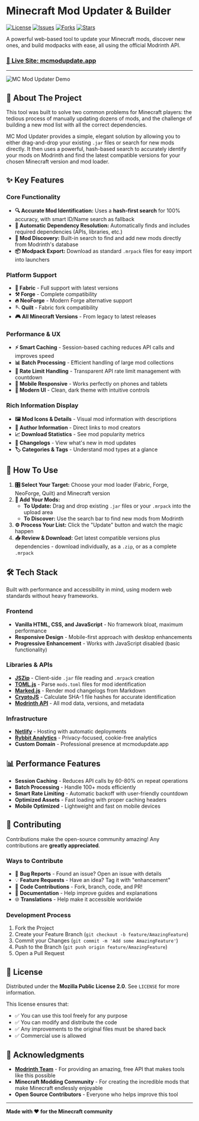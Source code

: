 # Minecraft Mod Updater & Builder

[![License](https://img.shields.io/github/license/BryantWelch/mcmodupdate.app?style=for-the-badge)](https://github.com/BryantWelch/mcmodupdate.app/blob/main/LICENSE)
[![Issues](https://img.shields.io/github/issues/BryantWelch/mcmodupdate.app?style=for-the-badge)](https://github.com/BryantWelch/mcmodupdate.app/issues)
[![Forks](https://img.shields.io/github/forks/BryantWelch/mcmodupdate.app?style=for-the-badge)](https://github.com/BryantWelch/mcmodupdate.app/network/members)
[![Stars](https://img.shields.io/github/stars/BryantWelch/mcmodupdate.app?style=for-the-badge)](https://github.com/BryantWelch/mcmodupdate.app/stargazers)

A powerful web-based tool to update your Minecraft mods, discover new ones, and build modpacks with ease, all using the official Modrinth API.

### **[🚀 Live Site: mcmodupdate.app](https://mcmodupdate.app/)**

---

![MC Mod Updater Demo](https://github.com/user-attachments/assets/aeb3e94e-068e-4fa4-a960-1b221ab5bc9a)

## 🎯 About The Project

This tool was built to solve two common problems for Minecraft players: the tedious process of manually updating dozens of mods, and the challenge of building a new mod list with all the correct dependencies.

MC Mod Updater provides a simple, elegant solution by allowing you to either drag-and-drop your existing `.jar` files or search for new mods directly. It then uses a powerful, hash-based search to accurately identify your mods on Modrinth and find the latest compatible versions for your chosen Minecraft version and mod loader.

## ✨ Key Features

### Core Functionality
*   **🔍 Accurate Mod Identification:** Uses a **hash-first search** for 100% accuracy, with smart ID/Name search as fallback
*   **🔗 Automatic Dependency Resolution:** Automatically finds and includes required dependencies (APIs, libraries, etc.)
*   **🔎 Mod Discovery:** Built-in search to find and add new mods directly from Modrinth's database
*   **📦 Modpack Export:** Download as standard `.mrpack` files for easy import into launchers

### Platform Support
*   **🧵 Fabric** - Full support with latest versions
*   **⚒️ Forge** - Complete compatibility 
*   **🔥 NeoForge** - Modern Forge alternative support
*   **🪡 Quilt** - Fabric fork compatibility
*   **🎮 All Minecraft Versions** - From legacy to latest releases

### Performance & UX
*   **⚡ Smart Caching** - Session-based caching reduces API calls and improves speed
*   **📊 Batch Processing** - Efficient handling of large mod collections
*   **🚦 Rate Limit Handling** - Transparent API rate limit management with countdown
*   **📱 Mobile Responsive** - Works perfectly on phones and tablets
*   **🎨 Modern UI** - Clean, dark theme with intuitive controls

### Rich Information Display
*   **🖼️ Mod Icons & Details** - Visual mod information with descriptions
*   **👤 Author Information** - Direct links to mod creators
*   **📈 Download Statistics** - See mod popularity metrics  
*   **📝 Changelogs** - View what's new in mod updates
*   **🏷️ Categories & Tags** - Understand mod types at a glance

## 🚀 How To Use

1.  **🎛️ Select Your Target:** Choose your mod loader (Fabric, Forge, NeoForge, Quilt) and Minecraft version
2.  **📁 Add Your Mods:**
    *   **To Update:** Drag and drop existing `.jar` files or your `.mrpack` into the upload area
    *   **To Discover:** Use the search bar to find new mods from Modrinth
3.  **⚙️ Process Your List:** Click the "Update" button and watch the magic happen
4.  **📥 Review & Download:** Get latest compatible versions plus dependencies - download individually, as a `.zip`, or as a complete `.mrpack`

## 🛠️ Tech Stack

Built with performance and accessibility in mind, using modern web standards without heavy frameworks.

### Frontend
*   **Vanilla HTML, CSS, and JavaScript** - No framework bloat, maximum performance
*   **Responsive Design** - Mobile-first approach with desktop enhancements
*   **Progressive Enhancement** - Works with JavaScript disabled (basic functionality)

### Libraries & APIs
*   **[JSZip](https://stuk.github.io/jszip/)** - Client-side `.jar` file reading and `.mrpack` creation
*   **[TOML.js](https://github.com/BinaryMuse/toml-node)** - Parse `mods.toml` files for mod identification
*   **[Marked.js](https://marked.js.org/)** - Render mod changelogs from Markdown
*   **[CryptoJS](https://github.com/brix/crypto-js)** - Calculate SHA-1 file hashes for accurate identification
*   **[Modrinth API](https://docs.modrinth.com/)** - All mod data, versions, and metadata

### Infrastructure
*   **[Netlify](https://netlify.com)** - Hosting with automatic deployments
*   **[Rybbit Analytics](https://rybbit.io)** - Privacy-focused, cookie-free analytics
*   **Custom Domain** - Professional presence at mcmodupdate.app

## 📊 Performance Features

*   **Session Caching** - Reduces API calls by 60-80% on repeat operations
*   **Batch Processing** - Handle 100+ mods efficiently
*   **Smart Rate Limiting** - Automatic backoff with user-friendly countdown
*   **Optimized Assets** - Fast loading with proper caching headers
*   **Mobile Optimized** - Lightweight and fast on mobile devices

## 🤝 Contributing

Contributions make the open-source community amazing! Any contributions are **greatly appreciated**.

### Ways to Contribute
*   🐛 **Bug Reports** - Found an issue? Open an issue with details
*   💡 **Feature Requests** - Have an idea? Tag it with "enhancement" 
*   🔧 **Code Contributions** - Fork, branch, code, and PR!
*   📖 **Documentation** - Help improve guides and explanations
*   🌐 **Translations** - Help make it accessible worldwide

### Development Process
1.  Fork the Project
2.  Create your Feature Branch (`git checkout -b feature/AmazingFeature`)
3.  Commit your Changes (`git commit -m 'Add some AmazingFeature'`)
4.  Push to the Branch (`git push origin feature/AmazingFeature`)
5.  Open a Pull Request

## 📄 License

Distributed under the **Mozilla Public License 2.0**. See `LICENSE` for more information.

This license ensures that:
*   ✅ You can use this tool freely for any purpose
*   ✅ You can modify and distribute the code
*   ✅ Any improvements to the original files must be shared back
*   ✅ Commercial use is allowed

## 🙏 Acknowledgments

*   **[Modrinth Team](https://modrinth.com)** - For providing an amazing, free API that makes tools like this possible
*   **Minecraft Modding Community** - For creating the incredible mods that make Minecraft endlessly enjoyable
*   **Open Source Contributors** - Everyone who helps improve this tool

---

**Made with ❤️ for the Minecraft community**
